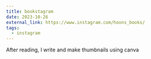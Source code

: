 ```yaml
---
title: bookstagram
date: 2023-10-26
external_link: https://www.instagram.com/hoons_books/
tags:
  - instagram
---
```


After reading, I write and make thumbnails using canva

<!--more-->
